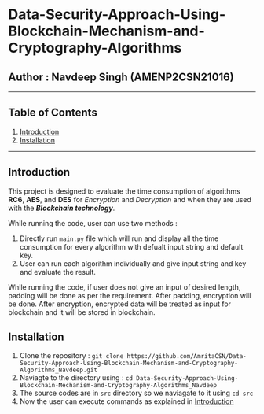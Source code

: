 # Data-Security-Approach-Using-Blockchain-Mechanism-and-Cryptography-Algorithms
## Author : Navdeep Singh (AMENP2CSN21016)
---
## Table of Contents
1. [Introduction](#Introduction)
2. [Installation](#Installation)
---
## Introduction
This project is designed to evaluate the time consumption of algorithms **RC6**, **AES**, and **DES** for _Encryption_ and _Decryption_ and when they are used with the ***Blockchain technology***. 

While running the code, user can use two methods :

1. Directly run `main.py` file which will run and display all the time consumption for every algorithm with defualt input string and default key.
2. User can run each algorithm individually and give input string and key and evaluate the result.

While running the code, if user does not give an input of desired length, padding will be done as per the requirement.
After padding, encryption will be done.
After encryption, encrypted data will be treated as input for blockchain and it will be stored in blockchain.

## Installation
1. Clone the repository : `git clone https://github.com/AmritaCSN/Data-Security-Approach-Using-Blockchain-Mechanism-and-Cryptography-Algorithms_Navdeep.git`
2. Naviagte to the directory using : `cd Data-Security-Approach-Using-Blockchain-Mechanism-and-Cryptography-Algorithms_Navdeep`
3. The source codes are in `src` directory so we naviagate to it using `cd src`
4. Now the user can execute commands as explained in [Introduction](#Introduction)

